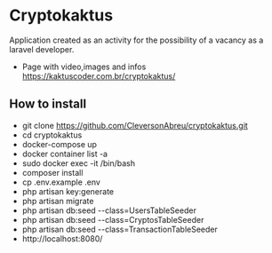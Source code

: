 
# Cryptokaktus 

Application created as an activity for the possibility of a vacancy as a laravel developer.
- Page with video,images and infos https://kaktuscoder.com.br/cryptokaktus/
  
## How to install

- git clone https://github.com/CleversonAbreu/cryptokaktus.git
- cd cryptokaktus
- docker-compose up
- docker container list -a
- sudo docker exec -it <hash-container> /bin/bash
- composer install 
- cp .env.example .env
- php artisan key:generate
- php artisan migrate
- php artisan db:seed --class=UsersTableSeeder 
- php artisan db:seed --class=CryptosTableSeeder 
- php artisan db:seed --class=TransactionTableSeeder 
- http://localhost:8080/